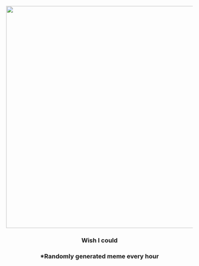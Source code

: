 <p align="center">
        <img src="https://i.redd.it/1fgb5y3jksr91.jpg" width="600" height="600">
        </p>
        <h3 align="center">Wish I could</h3>
        <h3 align="center">*Randomly generated meme every hour</h3>
    